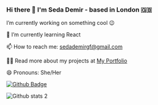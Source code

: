 ### Hi there 👋  I'm Seda Demir - based in London :gb: 

 I’m currently working on something cool 😉

🌱  I’m currently learning React

📫  How to reach me: sedademirgf@gmail.com

👨‍💻  Read more about my projects at [My Portfolio](https://seda.github.io/)

😄 Pronouns: She/Her


[![Github Badge](https://img.shields.io/badge/-Github-000?style=quare&labelColor=000&logo=Github&logoColor=white&link=link)](https://github.com/dseda) 

![Github stats 2](https://github-readme-stats.vercel.app/api?username=dseda&show_icons=true&theme=radical)

<!--
**dseda/dseda** is a ✨ _special_ ✨ repository because its `README.md` (this file) appears on your GitHub profile.

Here are some ideas to get you started:

- 🔭 I’m currently working on ...
- 🌱 I’m currently learning ...
- 👯 I’m looking to collaborate on ...
- 🤔 I’m looking for help with ...
- 💬 Ask me about ...
- 📫 How to reach me: ...

- ⚡ Fun fact: ...
-->
